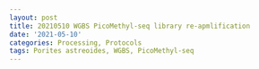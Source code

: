 ```yaml
---
layout: post
title: 20210510 WGBS PicoMethyl-seq library re-apmlification
date: '2021-05-10'
categories: Processing, Protocols
tags: Porites astreoides, WGBS, PicoMethyl-seq
---
```

